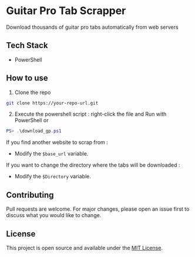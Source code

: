 
# Guitar Pro Tab Scrapper
Download thousands of guitar pro tabs automatically from web servers

## Tech Stack
- PowerShell

## How to use
1. Clone the repo
``` bash
git clone https://your-repo-url.git
```

2. Execute the powershell script : right-click the file and Run with PowerShell or
``` powershell
PS> .\download_gp.ps1
```

If you find another website to scrap from :

- Modify the `$base_url` variable.

If you want to change the directory where the tabs will be downloaded :

- Modify the `$Directory` variable.

## Contributing
Pull requests are welcome. For major changes, please open an issue first to discuss what you would like to change.

## License
This project is open source and available under the [MIT License](LICENSE).

  

